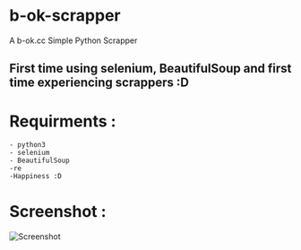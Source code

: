 # b-ok-scrapper
A b-ok.cc Simple Python Scrapper

## First time using selenium, BeautifulSoup and first time experiencing scrappers :D 

# Requirments :
```
- python3
- selenium
- BeautifulSoup
-re
-Happiness :D 

```
# Screenshot :
![Screenshot](https://i.imgur.com/iBEfUgM.png)
